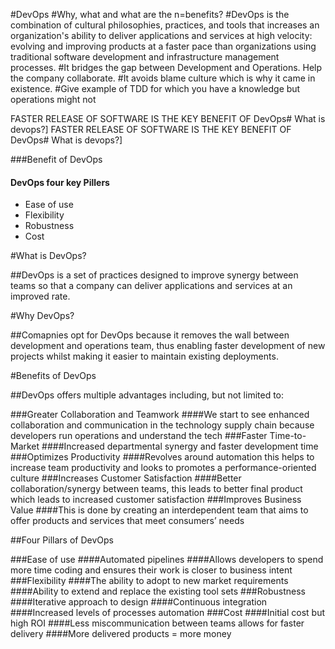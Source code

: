 #DevOps
#Why, what and what are the n=benefits?
#DevOps is the combination of cultural philosophies, practices, and tools that increases an organization's ability to deliver applications and services at high velocity: 
evolving and improving products at a faster pace than organizations using traditional software development and infrastructure management processes.
#It bridges the gap between Development and Operations. Help the company collaborate.
#It avoids blame culture which is why it came in existence.
#Give example of TDD for which you have a knowledge but operations might not


FASTER RELEASE OF SOFTWARE IS THE KEY BENEFIT OF DevOps# What is devops?]
FASTER RELEASE OF SOFTWARE IS THE KEY BENEFIT OF DevOps# What is devops?]

###Benefit of DevOps

#### DevOps four key Pillers
- Ease of use  
- Flexibility 
- Robustness
- Cost



#What is DevOps?

##DevOps is a set of practices designed to improve synergy between teams so that a company can deliver applications and services at an improved rate.

#Why DevOps?

##Comapnies opt for DevOps because it removes the wall between development and operations team, thus enabling faster development of new projects whilst making it easier to 
maintain existing deployments.

#Benefits of DevOps

##DevOps offers multiple advantages including, but not limited to:

###Greater Collaboration and Teamwork
####We start to see enhanced collaboration and communication in the technology supply chain because developers run operations and understand the tech
###Faster Time-to-Market
####Increased departmental synergy and faster development time
###Optimizes Productivity
####Revolves around automation this helps to increase team productivity and looks to promotes a performance-oriented culture
###Increases Customer Satisfaction
####Better collaboration/synergy between teams, this leads to better final product which leads to increased customer satisfaction
###Improves Business Value
####This is done by creating an interdependent team that aims to offer products and services that meet consumers’ needs


##Four Pillars of DevOps

###Ease of use
####Automated pipelines
####Allows developers to spend more time coding and ensures their work is closer to business intent
###Flexibility
####The ability to adopt to new market requirements
####Ability to extend and replace the existing tool sets
###Robustness
####Iterative approach to design
####Continuous integration
####Increased levels of processes automation
###Cost
####Initial cost but high ROI
####Less miscommunication between teams allows for faster delivery
####More delivered products = more money
